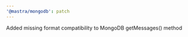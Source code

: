 ```yaml
---
'@mastra/mongodb': patch
---
```


Added missing format compatibility to MongoDB getMessages() method
